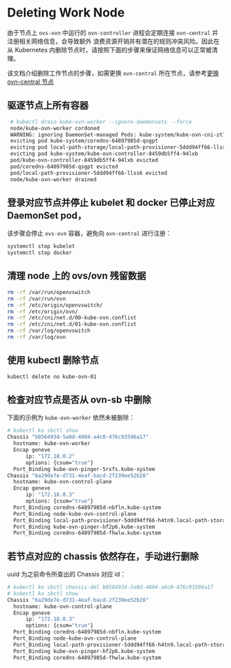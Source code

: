 # Deleting Work Node

由于节点上 `ovs-ovn` 中运行的 `ovn-controller` 进程会定期连接 `ovn-central` 并注册相关网络信息，会导致额外
浪费资源开销并有潜在的规则冲突风险。因此在从 Kubernetes 内删除节点时，请按照下面的步骤来保证网络信息可以正常被清理。

该文档介绍删除工作节点的步骤，如需更换 `ovn-central` 所在节点，请参考[更换 ovn-central 节点](./change-ovn-central-node.md)

## 驱逐节点上所有容器

````bash
 # kubectl drain kube-ovn-worker --ignore-daemonsets --force
 node/kube-ovn-worker cordoned
 WARNING: ignoring DaemonSet-managed Pods: kube-system/kube-ovn-cni-zt74b, kube-system/kube-ovn-pinger-5rxfs, kube-system/kube-proxy-jpmnm, kube-system/ovs-ovn-v2kll
 evicting pod kube-system/coredns-64897985d-qsgpt
 evicting pod local-path-storage/local-path-provisioner-5ddd94ff66-llss6
 evicting pod kube-system/kube-ovn-controller-8459db5ff4-94lxb
 pod/kube-ovn-controller-8459db5ff4-94lxb evicted
 pod/coredns-64897985d-qsgpt evicted
 pod/local-path-provisioner-5ddd94ff66-llss6 evicted
 node/kube-ovn-worker drained
````

## 登录对应节点并停止 kubelet 和 docker 已停止对应 DaemonSet pod，

该步骤会停止 `ovs-ovn` 容器，避免向 `ovn-central` 进行注册：
  
```bash
systemctl stop kubelet
systemctl stop docker
```

## 清理 node 上的 ovs/ovn 残留数据

```bash
rm -rf /var/run/openvswitch
rm -rf /var/run/ovn
rm -rf /etc/origin/openvswitch/
rm -rf /etc/origin/ovn/
rm -rf /etc/cni/net.d/00-kube-ovn.conflist
rm -rf /etc/cni/net.d/01-kube-ovn.conflist
rm -rf /var/log/openvswitch
rm -rf /var/log/ovn
```

## 使用 kubectl 删除节点

```bash
kubectl delete no kube-ovn-01
```

## 检查对应节点是否从 ovn-sb 中删除

下面的示例为 `kube-ovn-worker` 依然未被删除：
```bash
# kubectl ko sbctl show
Chassis "b0564934-5a0d-4804-a4c0-476c93596a17"
  hostname: kube-ovn-worker
  Encap geneve
      ip: "172.18.0.2"
      options: {csum="true"}
  Port_Binding kube-ovn-pinger-5rxfs.kube-system
Chassis "6a29de7e-d731-4eaf-bacd-2f239ee52b28"
  hostname: kube-ovn-control-plane
  Encap geneve
      ip: "172.18.0.3"
      options: {csum="true"}
  Port_Binding coredns-64897985d-nbfln.kube-system
  Port_Binding node-kube-ovn-control-plane
  Port_Binding local-path-provisioner-5ddd94ff66-h4tn9.local-path-storage
  Port_Binding kube-ovn-pinger-hf2p6.kube-system
  Port_Binding coredns-64897985d-fhwlw.kube-system
```

## 若节点对应的 chassis 依然存在，手动进行删除

uuid 为之前命令所查出的 Chassis 对应 id：

```bash
# kubectl ko sbctl chassis-del b0564934-5a0d-4804-a4c0-476c93596a17
# kubectl ko sbctl show
Chassis "6a29de7e-d731-4eaf-bacd-2f239ee52b28"
  hostname: kube-ovn-control-plane
  Encap geneve
      ip: "172.18.0.3"
      options: {csum="true"}
  Port_Binding coredns-64897985d-nbfln.kube-system
  Port_Binding node-kube-ovn-control-plane
  Port_Binding local-path-provisioner-5ddd94ff66-h4tn9.local-path-storage
  Port_Binding kube-ovn-pinger-hf2p6.kube-system
  Port_Binding coredns-64897985d-fhwlw.kube-system
```
